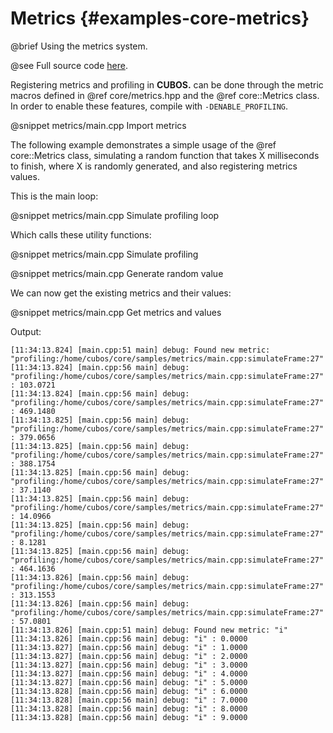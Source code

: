 # Metrics {#examples-core-metrics}

@brief Using the metrics system.

@see Full source code [here](https://github.com/GameDevTecnico/cubos/tree/main/core/samples/metrics).

Registering metrics and profiling in **CUBOS.** can be done through the metric macros defined in @ref core/metrics.hpp and the @ref core::Metrics class.
In order to enable these features, compile with `-DENABLE_PROFILING`.

@snippet metrics/main.cpp Import metrics

The following example demonstrates a simple usage of the @ref core::Metrics class, simulating a random function that takes X milliseconds to finish, where X is randomly generated, and also registering metrics values.

This is the main loop:

@snippet metrics/main.cpp Simulate profiling loop

Which calls these utility functions:

@snippet metrics/main.cpp Simulate profiling

@snippet metrics/main.cpp Generate random value

We can now get the existing metrics and their values:

@snippet metrics/main.cpp Get metrics and values

Output:

```
[11:34:13.824] [main.cpp:51 main] debug: Found new metric: "profiling:/home/cubos/core/samples/metrics/main.cpp:simulateFrame:27"
[11:34:13.824] [main.cpp:56 main] debug: "profiling:/home/cubos/core/samples/metrics/main.cpp:simulateFrame:27" : 103.0721
[11:34:13.824] [main.cpp:56 main] debug: "profiling:/home/cubos/core/samples/metrics/main.cpp:simulateFrame:27" : 469.1480
[11:34:13.825] [main.cpp:56 main] debug: "profiling:/home/cubos/core/samples/metrics/main.cpp:simulateFrame:27" : 379.0656
[11:34:13.825] [main.cpp:56 main] debug: "profiling:/home/cubos/core/samples/metrics/main.cpp:simulateFrame:27" : 388.1754
[11:34:13.825] [main.cpp:56 main] debug: "profiling:/home/cubos/core/samples/metrics/main.cpp:simulateFrame:27" : 37.1140
[11:34:13.825] [main.cpp:56 main] debug: "profiling:/home/cubos/core/samples/metrics/main.cpp:simulateFrame:27" : 14.0966
[11:34:13.825] [main.cpp:56 main] debug: "profiling:/home/cubos/core/samples/metrics/main.cpp:simulateFrame:27" : 8.1281
[11:34:13.825] [main.cpp:56 main] debug: "profiling:/home/cubos/core/samples/metrics/main.cpp:simulateFrame:27" : 464.1636
[11:34:13.826] [main.cpp:56 main] debug: "profiling:/home/cubos/core/samples/metrics/main.cpp:simulateFrame:27" : 313.1553
[11:34:13.826] [main.cpp:56 main] debug: "profiling:/home/cubos/core/samples/metrics/main.cpp:simulateFrame:27" : 57.0801
[11:34:13.826] [main.cpp:51 main] debug: Found new metric: "i"
[11:34:13.826] [main.cpp:56 main] debug: "i" : 0.0000
[11:34:13.827] [main.cpp:56 main] debug: "i" : 1.0000
[11:34:13.827] [main.cpp:56 main] debug: "i" : 2.0000
[11:34:13.827] [main.cpp:56 main] debug: "i" : 3.0000
[11:34:13.827] [main.cpp:56 main] debug: "i" : 4.0000
[11:34:13.827] [main.cpp:56 main] debug: "i" : 5.0000
[11:34:13.828] [main.cpp:56 main] debug: "i" : 6.0000
[11:34:13.828] [main.cpp:56 main] debug: "i" : 7.0000
[11:34:13.828] [main.cpp:56 main] debug: "i" : 8.0000
[11:34:13.828] [main.cpp:56 main] debug: "i" : 9.0000
```